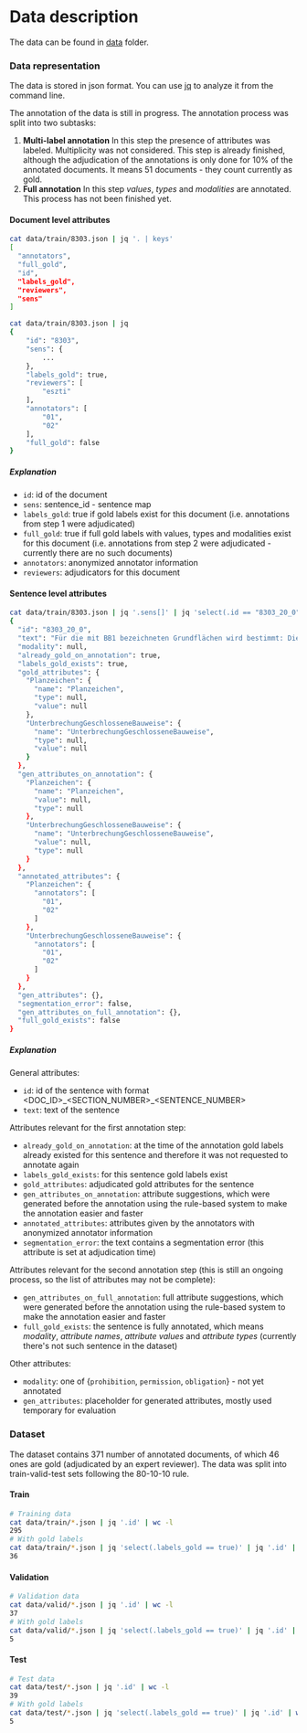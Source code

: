 # Data description

The data can be found in [data](./data) folder.

### Data representation

The data is stored in json format. You can use [jq](https://stedolan.github.io/jq/manual/) to analyze it from the command line. 

The annotation of the data is still in progress. The annotation process was split into two subtasks:
1. **Multi-label annotation**
In this step the presence of attributes was labeled. Multiplicity was not considered. This step is already finished, although the adjudication of the annotations is only done for 10% of the annotated documents. It means 51 documents - they count currently as gold.
1. **Full annotation**
In this step *values*, *types* and *modalities* are annotated. This process has not been finished yet.

#### Document level attributes

```bash
cat data/train/8303.json | jq '. | keys'
[
  "annotators",
  "full_gold",
  "id",
  "labels_gold",
  "reviewers",
  "sens"
]
```

```bash
cat data/train/8303.json | jq
{
    "id": "8303",
    "sens": {
        ...
    },
    "labels_gold": true,
    "reviewers": [
        "eszti"
    ],
    "annotators": [
        "01",
        "02"
    ],
    "full_gold": false
}

```

##### Explanation

- `id`: id of the document
- `sens`: sentence_id - sentence map
- `labels_gold`: true if gold labels exist for this document (i.e. annotations from step 1 were adjudicated)
- `full_gold`: true if full gold labels with values, types and modalities exist for this document (i.e. annotations from step 2 were adjudicated - currently there are no such documents)
- `annotators`: anonymized annotator information
- `reviewers`: adjudicators for this document 

#### Sentence level attributes

```bash
cat data/train/8303.json | jq '.sens[]' | jq 'select(.id == "8303_20_0")'
{
  "id": "8303_20_0",
  "text": "Für die mit BB1 bezeichneten Grundflächen wird bestimmt: Die Unterbrechung der geschlossenen Bauweise ist zulässig.",
  "modality": null,
  "already_gold_on_annotation": true,
  "labels_gold_exists": true,
  "gold_attributes": {
    "Planzeichen": {
      "name": "Planzeichen",
      "type": null,
      "value": null
    },
    "UnterbrechungGeschlosseneBauweise": {
      "name": "UnterbrechungGeschlosseneBauweise",
      "type": null,
      "value": null
    }
  },
  "gen_attributes_on_annotation": {
    "Planzeichen": {
      "name": "Planzeichen",
      "value": null,
      "type": null
    },
    "UnterbrechungGeschlosseneBauweise": {
      "name": "UnterbrechungGeschlosseneBauweise",
      "value": null,
      "type": null
    }
  },
  "annotated_attributes": {
    "Planzeichen": {
      "annotators": [
        "01",
        "02"
      ]
    },
    "UnterbrechungGeschlosseneBauweise": {
      "annotators": [
        "01",
        "02"
      ]
    }
  },
  "gen_attributes": {},
  "segmentation_error": false,
  "gen_attributes_on_full_annotation": {},
  "full_gold_exists": false
}

```

##### Explanation

General attributes:

- `id`: id of the sentence with format <DOC_ID>\_<SECTION_NUMBER>\_\<SENTENCE_NUMBER>
- `text`: text of the sentence

Attributes relevant for the first annotation step:

- `already_gold_on_annotation`: at the time of the annotation gold labels already existed for this sentence and therefore it was not requested to annotate again
- `labels_gold_exists`: for this sentence gold labels exist
- `gold_attributes`: adjudicated gold attributes for the sentence
- `gen_attributes_on_annotation`: attribute suggestions, which were generated before the annotation using the rule-based system to make the annotation easier and faster
- `annotated_attributes`: attributes given by the annotators with anonymized annotator information
- `segmentation_error`: the text contains a segmentation error (this attribute is set at adjudication time)

Attributes relevant for the second annotation step (this is still an ongoing process, so the list of attributes may not be complete):

- `gen_attributes_on_full_annotation`: full attribute suggestions, which were generated before the annotation using the rule-based system to make the annotation easier and faster
- `full_gold_exists`: the sentence is fully annotated, which means *modality*, *attribute names*, *attribute values* and *attribute types* (currently there's not such sentence in the dataset)

Other attributes:

- `modality`: one of {`prohibition`, `permission`, `obligation`} - not yet annotated
- `gen_attributes`: placeholder for generated attributes, mostly used temporary for evaluation

### Dataset

The dataset contains 371 number of annotated documents, of which 46 ones are gold (adjudicated by an expert reviewer). The data was split into train-valid-test sets following the 80-10-10 rule.

#### Train

```bash
# Training data
cat data/train/*.json | jq '.id' | wc -l
295
# With gold labels
cat data/train/*.json | jq 'select(.labels_gold == true)' | jq '.id' | wc -l
36
```

#### Validation

```bash
# Validation data
cat data/valid/*.json | jq '.id' | wc -l
37
# With gold labels
cat data/valid/*.json | jq 'select(.labels_gold == true)' | jq '.id' | wc -l
5
```

#### Test

```bash
# Test data
cat data/test/*.json | jq '.id' | wc -l
39
# With gold labels
cat data/test/*.json | jq 'select(.labels_gold == true)' | jq '.id' | wc -l
5
```